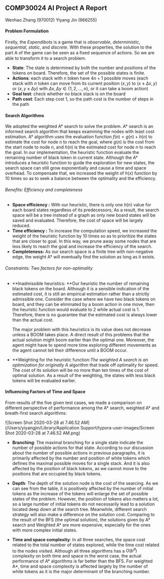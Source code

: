 ## COMP30024 AI Project A Report

Wenhao Zhang (970012)	 Yiyang Jin (966255)

#### Problem Formulation

Firstly, the *Expendibots* is a game that is *observable*, *deterministic*, *sequential*, *static*, and *discrete*. With these properties, the solution to the part A of the game can be seen as a ﬁxed sequence of actions. So we are able to transform it to a search problem.

- **State**: The state is determined by both the number and positions of the tokens on board. Therefore, the set of the possible states is finite. 
- **Actions**: each stack with n token have $4n+1$ possible moves (each stack with $n$ token can move from its current position $(x, y)$  to $(x \pm \Delta x, y)$ or $(x, y \pm \Delta y)$ with $\Delta x, \Delta y \in \{1,2,…, n\}$, or it can take a boom action)
- **Goal test**: check whether no black stack is on the board
- **Path cost**: Each step cost 1, so the path cost is the number of steps in the path

#### Search Algorithms

We adopted the weighted A* search to solve the problem. A* search is an informed search algorithm that keeps examining the nodes with least cost estimation.  A* algorithm uses the evaluation function $f(n) = g(n) + h(n)$ to estimate the cost for node $n$ to reach the goal, where $g(n)$ is the cost from the start node to node $n$, and $h(n)$ is the estimated cost for node $n$ to reach the goal. In our implementation, the heuristic function evaluate the remaining number of black token in current state. Although the A*  introduces a heuristic function to guide the exploration for new states, the search space can still grow exponentially and cause a time and space overhead. To compensate that, we increased the weight of $h(x)$ function by 10 times so as to seek a balance between the optimality and the efficiency.

###### Benefits: Efficiency and completeness

- **Space efficiency :** With our heuristic, there is only one $h(n)$ value for each board states regardless of its predecessors, As a result, the search space will be a tree instead of a graph as only new board states will be saved and evaluated. Therefore, the cost of space will be largely reduced.
- **Time efficiency :** To increase the computation speed, we increased the weight of the heuristic function by 10 times so as to prioritize the states that are closer to goal. In this way, we prune away some nodes that are less likely to reach the goal and increase the efficiency of the search.
- **Completeness:** As our search space is a finite tree with non-negative edge, the weight A* will eventually find the solution as long as it exists. 

###### Constraints: Two factors for non-optimality

- **Inadmissible heuristics: **Our heuristic  the number of remaining black tokens on the board. Although it is a sensible indication of the estimated cost, it is still an empirical estimation  rather than a strictly admissible one. Consider the case where we have two black tokens on board, and they can be eliminated by a boom action in one move, then the heuristic function would evaluate to 2 while actual cost is 1. Therefore, there is no guarantee that the estimated cost is always lower than the actual cost. 

  The major problem with this heuristics is its value does not decrease unless a BOOM takes place. A direct result of this problems that the actual solution might boom earlier than the optimal one. Moreover, the agent might have to spend more time exploring different movements as the agent cannot tell their difference until a BOOM occur. 

- **Weighting for the heuristic function:**The weighted A* search is an optimization for originally A* algorithm that trade off optimality for speed. The cost of its solution will be no more than ten times of the cost of optimal solution. As a result of the weighting, the states with less black tokens will be evaluated earlier.

 

#### Influencing Factors of Time and Space 

From results of the five given test cases, we made a comparison on different perspective of performance among the A* search,  weighted A* and breath-first search algorithms:

![Screen Shot 2020-03-28 at 7.46.52 AM](/Users/yiyangjin/Library/Application Support/typora-user-images/Screen Shot 2020-03-28 at 7.46.52 AM.png)

- **Branching**: The maximal branching for a single state indicate the number of possible actions for that state. According to our discussion about the number of possible actions in previous paragraphs, it is primarily affected by the number and position of white tokens which defines the maximal possible moves for a single stack. And it is also affected by the position of black tokens, as we cannot move to the positions that are occupied by black tokens.

- **Depth**: The depth of the solution node is the cost of the searcing. As we can see from the table, it is positively affected by the number of initial tokens as the increase of the tokens will enlarge the set of possible states of the problem. However, the position of tokens also matters a lot, so a large number of initial tokens do not necessarily lead to a solution located deep down at the search tree. Meanwhile, different search strategy will also make a difference on the solution cost. Comparing to the result of the BFS (the optimal solution), the solutions given by A* search and Weighted A* are more expensive, especially for the ones with more complex initial states.

- **Time and space complexity**: In all three searches, the space cost related to the total number of states explored, while the time cost related to the nodes visited. Although all three algorithms has a $O(b^d)$ complexity on both time and space in the worst case, the actual performance of A* algorithms is far better than the BFS. For weighted A*, time and space complexity is affected largely by the number of white tokens as it is the major determinant of the branching number.

